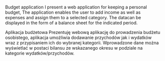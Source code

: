 Budget application
I present a web application for keeping a personal budget, 
The application enables the user to add income as well as expenses and assign them to a selected category.
The datacan be displayed in the form of a balance sheet for the indicated period.

Aplikacja budżetowa
Prezentuję webową aplikację do prowadzenia budżetu osobistego, 
aplikacja umożliwia dodawanie przychodów jak i wydatków wraz z przypisaniem ich do wybranej kategorii.
Wprowadzone dane można wyświetlać w postaci bilansu ze wskazanego okresu w podziale na kategorie wydatków/przychodów.
